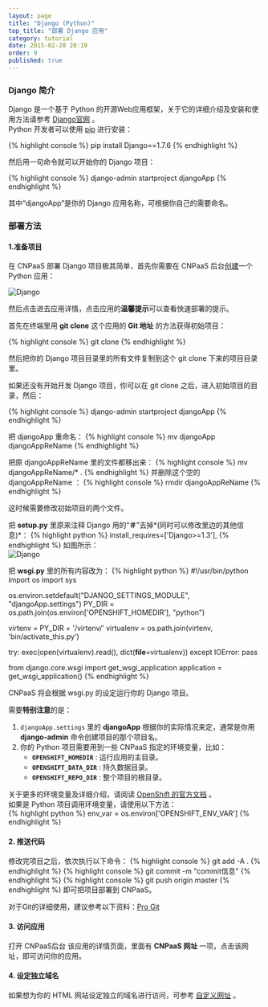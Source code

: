 ```yaml
---
layout: page
title: "Django (Python)"
top_title: "部署 Django 应用"
category: tutorial
date: 2015-02-28 20:19
order: 9
published: true
---
```

### Django 简介
Django 是一个基于 Python 的开源Web应用框架，关于它的详细介绍及安装和使用方法请参考 [Django官网] 。  
Python 开发者可以使用 [pip] 进行安装：
 
{% highlight console %} 
pip install Django==1.7.6
{% endhighlight %}

然后用一句命令就可以开始你的 Django 项目：

{% highlight console %} 
django-admin startproject djangoApp
{% endhighlight %}

其中“djangoApp”是你的 Django 应用名称，可根据你自己的需要命名。

### 部署方法

#### 1.准备项目
在 CNPaaS 部署 Django 项目极其简单，首先你需要在 CNPaaS 后台[创建]一个 Python 应用：

<img class="embeddable" src="{{site.url}}/images/django/django1.png" alt="Django" title="Django" />

然后点击进去应用详情，点击应用的**温馨提示**可以查看快速部署的提示。

首先在终端里用 **git clone** 这个应用的 **Git 地址** 的方法获得初始项目：

{% highlight console %} 
git clone <git-url> 
{% endhighlight %}

然后把你的 Django 项目目录里的所有文件复制到这个 git clone 下来的项目目录里。

如果还没有开始开发 Django 项目，你可以在 git clone 之后，进入初始项目的目录，然后：

{% highlight console %} 
django-admin startproject djangoApp
{% endhighlight %}

把 djangoApp 重命名：
{% highlight console %} 
mv djangoApp djangoAppReName
{% endhighlight %}

把原 djangoAppReName 里的文件都移出来：
 {% highlight console %} 
mv djangoAppReName/* .
{% endhighlight %}
并删除这个空的 djangoAppReName ：
{% highlight console %} 
rmdir djangoAppReName
{% endhighlight %}

这时候需要修改初始项目的两个文件。

把 **setup.py** 里原来注释 Django 用的“**＃**”去掉*(同时可以修改里边的其他信息)*：
 {% highlight python %} 
install_requires=['Django>=1.3'],
{% endhighlight %}
如图所示：  
<img class="embeddable" src="{{site.url}}/images/django/django2.png" alt="Django" title="Django" />

把 **wsgi.py** 里的所有内容改为：
 {% highlight python %} 
#!/usr/bin/python
import os
import sys

os.environ.setdefault("DJANGO_SETTINGS_MODULE", "djangoApp.settings")
PY_DIR = os.path.join(os.environ['OPENSHIFT_HOMEDIR'], "python")

virtenv = PY_DIR + '/virtenv/'
virtualenv = os.path.join(virtenv, 'bin/activate_this.py')

try:
    exec(open(virtualenv).read(), dict(__file__=virtualenv))
except IOError:
    pass

from django.core.wsgi import get_wsgi_application
application = get_wsgi_application()
{% endhighlight %}

 CNPaaS 将会根据 wsgi.py 的设定运行你的 Django 项目。
 
 需要**特别注意**的是：

1. `djangoApp.settings` 里的 **djangoApp** 根据你的实际情况来定，通常是你用 **django-admin** 命令创建项目的那个项目名。
2. 你的 Python 项目需要用到一些 CNPaaS 指定的环境变量，比如：  
	* **`OPENSHIFT_HOMEDIR`** : 运行应用的主目录。
	* **`OPENSHIFT_DATA_DIR`** : 持久数据目录。 
	* **`OPENSHIFT_REPO_DIR`** : 整个项目的根目录。 	  
	
关于更多的环境变量及详细介绍，请阅读 [OpenShift 的官方文档](https://developers.openshift.com/en/managing-environment-variables.html) 。  
如果是 Python 项目调用环境变量，请使用以下方法：  
 {% highlight python %} 
env_var = os.environ['OPENSHIFT_ENV_VAR']
{% endhighlight %}

#### 2. 推送代码
修改完项目之后，依次执行以下命令：
{% highlight console %} 
git add -A .
{% endhighlight %}
{% highlight console %} 
git commit -m "commit信息"
{% endhighlight %}
{% highlight console %} 
git push origin master
{% endhighlight %}
即可把项目部署到 CNPaaS。

对于Git的详细使用，建议参考以下资料：[Pro Git]

#### 3. 访问应用
打开 CNPaaS后台 该应用的详情页面，里面有 **CNPaaS 网址** 一项，点击该网址，即可访问你的应用。

#### 4. 设定独立域名
如果想为你的 HTML 网站设定独立的域名进行访问，可参考 [自定义网址]({{site.url}}/usage/custom-domains.html) 。



[Django官网]:https://www.djangoproject.com
[pip]:https://pypi.python.org/pypi/pip
[创建]:http://dashboard.cnpaas.io/a
[Pro Git]:http://git-scm.com/book/zh/